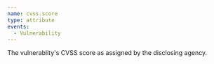 ```yaml
---
name: cvss.score
type: attribute
events:
  - Vulnerability
---
```


The vulnerablity's CVSS score as assigned by the disclosing agency.
